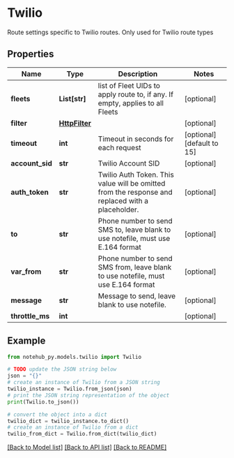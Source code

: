 # Twilio

Route settings specific to Twilio routes.  Only used for Twilio route types

## Properties

Name | Type | Description | Notes
------------ | ------------- | ------------- | -------------
**fleets** | **List[str]** | list of Fleet UIDs to apply route to, if any.  If empty, applies to all Fleets | [optional] 
**filter** | [**HttpFilter**](HttpFilter.md) |  | [optional] 
**timeout** | **int** | Timeout in seconds for each request | [optional] [default to 15]
**account_sid** | **str** | Twilio Account SID | [optional] 
**auth_token** | **str** | Twilio Auth Token.  This value will be omitted from the response and replaced with a placeholder. | [optional] 
**to** | **str** | Phone number to send SMS to, leave blank to use notefile, must use E.164 format | [optional] 
**var_from** | **str** | Phone number to send SMS from, leave blank to use notefile, must use E.164 format | [optional] 
**message** | **str** | Message to send, leave blank to use notefile. | [optional] 
**throttle_ms** | **int** |  | [optional] 

## Example

```python
from notehub_py.models.twilio import Twilio

# TODO update the JSON string below
json = "{}"
# create an instance of Twilio from a JSON string
twilio_instance = Twilio.from_json(json)
# print the JSON string representation of the object
print(Twilio.to_json())

# convert the object into a dict
twilio_dict = twilio_instance.to_dict()
# create an instance of Twilio from a dict
twilio_from_dict = Twilio.from_dict(twilio_dict)
```
[[Back to Model list]](../README.md#documentation-for-models) [[Back to API list]](../README.md#documentation-for-api-endpoints) [[Back to README]](../README.md)


